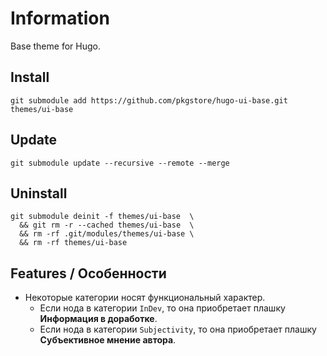 # Information

Base theme for Hugo.

## Install

```
git submodule add https://github.com/pkgstore/hugo-ui-base.git themes/ui-base
```

## Update

```
git submodule update --recursive --remote --merge
```

## Uninstall

```
git submodule deinit -f themes/ui-base  \
  && git rm -r --cached themes/ui-base  \
  && rm -rf .git/modules/themes/ui-base \
  && rm -rf themes/ui-base
```

## Features / Особенности

- Некоторые категории носят функциональный характер.
  - Если нода в категории `InDev`, то она приобретает плашку **Информация в доработке**.
  - Если нода в категории `Subjectivity`, то она приобретает плашку **Субъективное мнение автора**.
